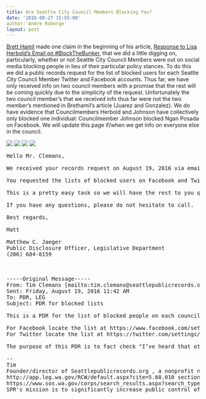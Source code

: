```yaml
---
title: Are Seattle City Council Members Blocking You?
date: '2016-08-27 15:55:00'
author:'Andre Roberge'
layout: post
---
```

[Brett Hamil](http://bretthamil.tumblr.com/) made one claim in the beginning of his article, [Response to Lisa Herbold’s Email on #BlockTheBunker](http://bretthamil.tumblr.com/post/149180213486/response-to-lisa-herbolds-email-on), that we did a little digging on, particularly, whether or not Seattle City Council Members were out on social media blocking people in lieu of their particular policy stances.  To do this we did a public records request for the list of blocked users for each Seattle City Council Member Twitter and Facebook accounts.  Thus far, we have only received info on two council members with a promise that the rest will be coming quickly due to the simplicity of the request.  Unfortunately the two council member’s that we received info thus far were not the two member’s mentioned in Brethamil’s article (Juarez and Gonzalez).  We do have evidence that Councilmembers Herbold and Johnson have collectively only blocked one individual: Councilmember Johnson blocked Ngan Posada on Facebook.  We will update this page if/when we get info on everyone else in the council.  

<img src="https://raw.githubusercontent.com/seattlepublicrecords/seattlepublicrecords.github.io/master/records/Johnson%20FB%20Blocked%20Users.jpg" />
<img src="https://raw.githubusercontent.com/seattlepublicrecords/seattlepublicrecords.github.io/master/records/Johnson%20Twitter%20Blocked%20Users.jpg" />
<img src="https://raw.githubusercontent.com/seattlepublicrecords/seattlepublicrecords.github.io/master/records/Herbold%20FB%20Blocked%20Page.png" />
<img src="https://raw.githubusercontent.com/seattlepublicrecords/seattlepublicrecords.github.io/master/records/Herbold%20Twitter%20Blocked%20Page.png" />

<pre>
Hello Mr. Clemans,

We received your records request on August 19, 2016 via email.  Per RCW 42.56 we are responding.

You requested the lists of blocked users on Facebook and Twitter pages for each councilmember.  (please see your request below)  I have attached screen grabs for Councilmembers Herbold and Johnson.

This is a pretty easy task so we will have the rest to you quickly, no later than next Friday, September 2, 2016.  I hope to have them for you sooner.

If you have any questions, please do not hesitate to call.  My number is below.  Otherwise, enjoy your weekend.

Best regards,

Matt

Matthew C. Jaeger
Public Disclosure Officer, Legislative Department
(206) 684-8159



-----Original Message-----
From: Tim Clemans [mailto:tim.clemans@seattlepublicrecords.org]
Sent: Friday, August 19, 2016 11:42 AM
To: PDR, LEG <LEG.PDR@seattle.gov>
Subject: PDR for blocked lists

This is a PDR for the list of blocked people on each council member's Twitter and Facebook accounts to be emailed to me.

For Facebook locate the list at https://www.facebook.com/settings?tab=blocking
For Twitter locate the list at https://twitter.com/settings/blocked

The purpose of this PDR is to fact check "I’ve heard that other CMs (Juarez and Gonzalez) are blocking people on Facebook for even mentioning it." in http://bretthamil.tumblr.com/post/149180213486/response-to-lisa-herbolds-email-on

--
Tim
Founder/director of Seattlepublicrecords.org , a nonprofit news organization as defined by
http://app.leg.wa.gov/RCW/default.aspx?cite=5.68.010 section 5, see
https://www.sos.wa.gov/corps/search_results.aspx?search_type=simple&criteria=all&name_type=starts_with&name=&ubi=604-015-621
SPR's mission is to significantly increase public control of government agencies operating inside the City of Seattle by fully informing the public about the activities of those agencies and to facilitate public communication with those agencies.
</pre>
